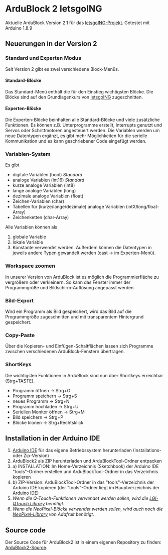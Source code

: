 # ArduBlock 2 letsgoING #

Aktuelle ArduBlock Version 2.1 für das [letsgoING-Projekt](http://letsgoing.org).
Getestet mit Arduino 1.8.9

## Neuerungen in der Version 2 ##

### Standard und Experten Modus ###
Seit Version 2 gibt es zwei verschiedene Block-Menüs.
#### Standard-Blöcke ####
Das Standard-Menü enthält die für den Einstieg wichtigsten Blöcke.
Die Blöcke sind auf den Grundlagenkurs von [letsgoING](http://letsgoing.org) zugeschnitten.
#### Experten-Blöcke ####
Die Experten-Blöcke beinhalten alle Standard-Blöcke und viele zusätzliche Funktionen.
Es können z.B. Unterprogramme erstellt, Interrupts genutzt und Servos oder Schrittmotoren angesteuert werden.
Die Variablen werden um neue Datentypen ergänzt, es gibt mehr Möglichkeiten für die serielle Kommunikation und es kann geschriebener Code eingefügt werden.

### Variablen-System ###
Es gibt
- digitale Variablen (bool) *Standard*
- analoge Variablen (int16) *Standard*
- kurze analoge Variablen (int8)
- lange analoge Variablen (long)
- dezimale analoge Variablen (float)
- Zeichen-Variablen (char) 
- Tabellen für (kurze/lange/dezimale) analoge Variablen (intX/long/float-Array)
- Zeichenketten (char-Array)

Alle Variablen können als
1. globale Variable
2. lokale Variable
3. Konstante
verwendet werden.
Außerdem können die Datentypen in jeweils andere Typen gewandelt werden (cast → im Experten-Menü).

### Workspace zoomen ###
In unserer Version von ArduBlock ist es möglich die Programmierfläche zu vergrößern oder verkleinern.
So kann das Fenster immer der Programmgröße und Bildschirm-Auflösung angepasst werden.

### Bild-Export ###
Wird ein Programm als Bild gespeichert, wird das Bild auf die Programmgröße zugeschnitten und mit transparentem Hintergrund gespeichert.

### Copy-Paste ###
Über die Kopieren- und Einfügen-Schaltflächen lassen sich Programme zwischen verschiedenen ArduBlock-Fenstern übertragen.

### ShortKeys ###
Die wichtigsten Funktionen in ArduBlock sind nun über Shortkeys erreichbar (Strg+TASTE).
- Programm öffnen → Strg+O
- Programm speichern → Strg+S
- neues Programm → Strg+N
- Programm hochladen → Strg+U
- Seriellen Monitor öffnen → Strg+M
- Bild speichern → Strg+P
- Blöcke klonen → Strg+Rechtsklick

## Installation in der Arduino IDE ##
1. [Arduino IDE](https://www.arduino.cc/en/Main/Software) für das eigene Betriebssystem herunterladen (Installations- oder Zip-Version)
2. ArduBlock2 als ZIP herunterladen und ArduBlockTool-Ordner entpacken
3. a) INSTALLATION: Im Home-Verzeichnis (Sketchbook) der Arduino IDE "tools"-Ordner erstellen und ArduBlockTool-Ordner in das Verzeichnis kopieren
3. b) ZIP-Version: ArduBlockTool-Ordner in das "tools"-Verzeichnis der Arduino IDE kopieren (der "tools"-Ordner liegt im Hauptverzeichnis der Arduino IDE)
4. *Wenn die Q-Touch-Funktionen verwendet werden sollen, wird die [LGI-QTouch Library](https://github.com/letsgoING/Libraries) benötigt.*
5. *Wenn die NeoPixel-Blöcke verwendet werden sollen, wird auch noch die [NeoPixel-Library](https://github.com/adafruit/Adafruit\_NeoPixel/archive/master.zip) von Adafruit benötigt.*

## Source code ##

Der Source Code für ArduBlock2 ist in einem eigenen Repository zu finden: [ArduBlock2-Source](https://github.com/letsgoING/ArduBlock2-Source).
